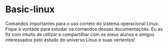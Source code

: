 # Basic-linux
Comandos importantes para o uso correto do sistema operacional Linux. Fique a vontade para estudar os comandos dessas documentações. Eu as fiz com intuito de utilizar e compartilhar com os meus alunos e amigos interessados pelo estudo do universo Linux e suas vertentes!
